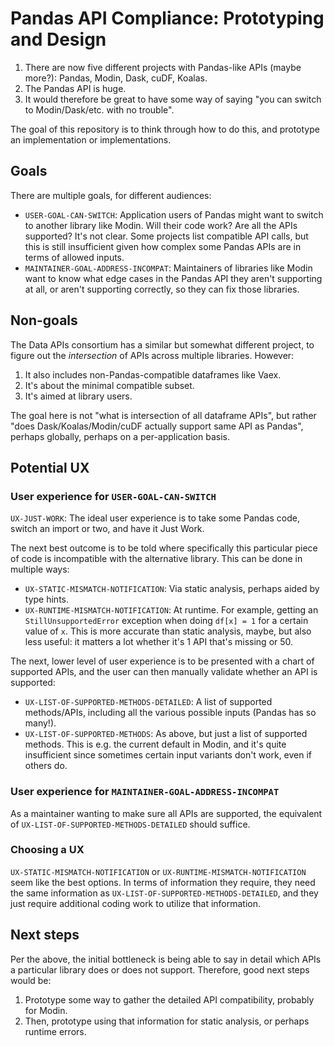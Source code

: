 # Pandas API Compliance: Prototyping and Design

1. There are now five different projects with Pandas-like APIs (maybe more?): Pandas, Modin, Dask, cuDF, Koalas.
2. The Pandas API is huge.
3. It would therefore be great to have some way of saying "you can switch to Modin/Dask/etc. with no trouble".

The goal of this repository is to think through how to do this, and prototype an implementation or implementations.

## Goals

There are multiple goals, for different audiences:

* `USER-GOAL-CAN-SWITCH`: Application users of Pandas might want to switch to another library like Modin.
  Will their code work? Are all the APIs supported? It's not clear.
  Some projects list compatible API calls, but this is still insufficient given how complex some Pandas APIs are in terms of allowed inputs.
* `MAINTAINER-GOAL-ADDRESS-INCOMPAT`: Maintainers of libraries like Modin want to know what edge cases in the Pandas API they aren't supporting at all, or aren't supporting correctly, so they can fix those libraries.

## Non-goals

The Data APIs consortium has a similar but somewhat different project, to figure out the _intersection_ of APIs across multiple libraries.
However:

1. It also includes non-Pandas-compatible dataframes like Vaex.
2. It's about the minimal compatible subset.
3. It's aimed at library users.

The goal here is not "what is intersection of all dataframe APIs", but rather "does Dask/Koalas/Modin/cuDF actually support same API as Pandas", perhaps globally, perhaps on a per-application basis.

## Potential UX

### User experience for `USER-GOAL-CAN-SWITCH`

`UX-JUST-WORK`: The ideal user experience is to take some Pandas code, switch an import or two, and have it Just Work.

The next best outcome is to be told where specifically this particular piece of code is incompatible with the alternative library.
This can be done in multiple ways:

* `UX-STATIC-MISMATCH-NOTIFICATION`: Via static analysis, perhaps aided by type hints.
* `UX-RUNTIME-MISMATCH-NOTIFICATION`: At runtime. For example, getting an `StillUnsupportedError` exception when doing `df[x] = 1` for a certain value of `x`.
  This is more accurate than static analysis, maybe, but also less useful: it matters a lot whether it's 1 API that's missing or 50.
  
The next, lower level of user experience is to be presented with a chart of supported APIs, and the user can then manually validate whether an API is supported:

* `UX-LIST-OF-SUPPORTED-METHODS-DETAILED`: A list of supported methods/APIs, including all the various possible inputs (Pandas has so many!).
* `UX-LIST-OF-SUPPORTED-METHODS`: As above, but just a list of supported methods. This is e.g. the current default in Modin, and it's quite insufficient since sometimes certain input variants don't work, even if others do.

### User experience for `MAINTAINER-GOAL-ADDRESS-INCOMPAT`

As a maintainer wanting to make sure all APIs are supported, the equivalent of `UX-LIST-OF-SUPPORTED-METHODS-DETAILED` should suffice.

### Choosing a UX

`UX-STATIC-MISMATCH-NOTIFICATION` or `UX-RUNTIME-MISMATCH-NOTIFICATION` seem like the best options.
In terms of information they require, they need the same information as `UX-LIST-OF-SUPPORTED-METHODS-DETAILED`, and they just require additional coding work to utilize that information.

## Next steps

Per the above, the initial bottleneck is being able to say in detail which APIs a particular library does or does not support.
Therefore, good next steps would be:

1. Prototype some way to gather the detailed API compatibility, probably for Modin.
2. Then, prototype using that information for static analysis, or perhaps runtime errors.


